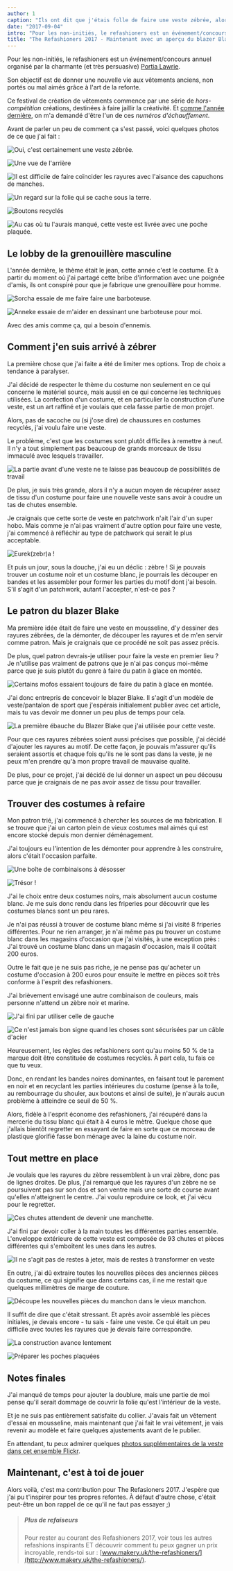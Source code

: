 ```yaml
---
author: 1
caption: "Ils ont dit que j'étais folle de faire une veste zébrée, alors je l'ai faite quand même. Et il s'est enfoncé dans le marais."
date: "2017-09-04"
intro: "Pour les non-initiés, le refashioners est un événement/concours annuel organisé par la charmante (et très persuasive) Portia Lawrie ."
title: "The Refashioners 2017 - Maintenant avec un aperçu du blazer Blake et 100 % plus de zèbre."
---
```


Pour les non-initiés, le refashioners est un événement/concours annuel organisé par la charmante (et très persuasive) [Portia Lawrie](http://www.makery.uk/).

Son objectif est de donner une nouvelle vie aux vêtements anciens, non portés ou mal aimés grâce à l'art de la refonte.

Ce festival de création de vêtements commence par une série de *hors-comp&eacute;tition*  créations, destinées à faire jaillir la créativité. Et [comme l'année dernière](http://www.makery.uk/2016/08/the-refashioners-2016-joost/), on m'a demandé d'être l'un de ces *numéros d'échauffement*.

Avant de parler un peu de comment ça s'est passé, voici quelques photos de ce que j'ai fait :

![Oui, c'est certainement une veste zébrée.](https://posts.freesewing.org/uploads/zebra1_f856635d39.jpg)

![Une vue de l'arrière](https://posts.freesewing.org/uploads/zebra2_c1df8979c5.jpg)

![Il est difficile de faire coïncider les rayures avec l'aisance des capuchons de manches.](https://posts.freesewing.org/uploads/zebra3_db4d55ad19.jpg)

![Un regard sur la folie qui se cache sous la terre.](https://posts.freesewing.org/uploads/zebra4_154c70b269.jpg)

![Boutons recyclés](https://posts.freesewing.org/uploads/zebra5_139563ceb2.jpg)

![Au cas où tu l'aurais manqué, cette veste est livrée avec une poche plaquée.](https://posts.freesewing.org/uploads/zebra6_34df45c31e.jpg)

## Le lobby de la grenouillère masculine
L'année dernière, le thème était le jean, cette année c'est le costume. Et à partir du moment où j'ai partagé cette bribe d'information avec une poignée d'amis, ils ont conspiré pour que je fabrique une grenouillère pour homme.

![Sorcha essaie de me faire faire une barboteuse.](https://posts.freesewing.org/uploads/romper_chat_6cf0df4477.png)

![Anneke essaie de m'aider en dessinant une barboteuse pour moi.](https://posts.freesewing.org/uploads/romper_sketch_09c8005525.jpg)

Avec des amis comme ça, qui a besoin d'ennemis.

## Comment j'en suis arrivé à zébrer

La première chose que j'ai faite a été de limiter mes options. Trop de choix a tendance à paralyser.

J'ai décidé de respecter le thème du costume non seulement en ce qui concerne le matériel source, mais aussi en ce qui concerne les techniques utilisées. La confection d'un costume, et en particulier la construction d'une veste, est un art raffiné et je voulais que cela fasse partie de mon projet.

Alors, pas de sacoche ou (si j'ose dire) de chaussures en costumes recyclés, j'ai voulu faire une veste.

Le problème, c'est que les costumes sont plutôt difficiles à remettre à neuf. Il n'y a tout simplement pas beaucoup de grands morceaux de tissu immaculé avec lesquels travailler.

![La partie avant d'une veste ne te laisse pas beaucoup de possibilités de travail](https://posts.freesewing.org/uploads/front_part_4401c51b7b.jpg)

De plus, je suis très grande, alors il n'y a aucun moyen de récupérer assez de tissu d'un costume pour faire une nouvelle veste sans avoir à coudre un tas de chutes ensemble.

Je craignais que cette sorte de veste en patchwork n'ait l'air d'un super hobo. Mais comme je n'ai pas vraiment d'autre option pour faire une veste, j'ai commencé à réfléchir au type de patchwork qui serait le plus acceptable.

![Eurek(zebr)a !](https://posts.freesewing.org/uploads/real_zebra_b1decba3b1.jpg)

Et puis un jour, sous la douche, j'ai eu un déclic : zèbre ! Si je pouvais trouver un costume noir et un costume blanc, je pourrais les découper en bandes et les assembler pour former les parties du motif dont j'ai besoin. S'il s'agit d'un patchwork, autant l'accepter, n'est-ce pas ?

## Le patron du blazer Blake

Ma première idée était de faire une veste en mousseline, d'y dessiner des rayures zébrées, de la démonter, de découper les rayures et de m'en servir comme patron. Mais je craignais que ce procédé ne soit pas assez précis.

De plus, quel patron devrais-je utiliser pour faire la veste en premier lieu ? Je n'utilise pas vraiment de patrons que je n'ai pas conçus moi-même parce que je suis plutôt du genre à faire du patin à glace en montée.

![Certains mofos essaient toujours de faire du patin à glace en montée.](https://posts.freesewing.org/uploads/ice_skating_uphill_80ab69e9bd.gif)

J'ai donc entrepris de concevoir le blazer Blake. Il s'agit d'un modèle de veste/pantalon de sport que j'espérais initialement publier avec cet article, mais tu vas devoir me donner un peu plus de temps pour cela.

![La première ébauche du Blazer Blake que j'ai utilisée pour cette veste.](https://posts.freesewing.org/uploads/blake_f3e813a99d.svg)

Pour que ces rayures zébrées soient aussi précises que possible, j'ai décidé d'ajouter les rayures au motif. De cette façon, je pouvais m'assurer qu'ils seraient assortis et chaque fois qu'ils ne le sont pas dans la veste, je ne peux m'en prendre qu'à mon propre travail de mauvaise qualité.

De plus, pour ce projet, j'ai décidé de lui donner un aspect un peu décousu parce que je craignais de ne pas avoir assez de tissu pour travailler.

## Trouver des costumes à refaire

Mon patron trié, j'ai commencé à chercher les sources de ma fabrication. Il se trouve que j'ai un carton plein de vieux costumes mal aimés qui est encore stocké depuis mon dernier déménagement.

J'ai toujours eu l'intention de les démonter pour apprendre à les construire, alors c'était l'occasion parfaite.

![Une boîte de combinaisons à désosser](https://posts.freesewing.org/uploads/suits_box_434d198619.jpg)

![Trésor !](https://posts.freesewing.org/uploads/suits_inside_0637374422.jpg)

J'ai le choix entre deux costumes noirs, mais absolument aucun costume blanc. Je me suis donc rendu dans les friperies pour découvrir que les costumes blancs sont un peu rares.

Je n'ai pas réussi à trouver de costume blanc même si j'ai visité 8 friperies différentes. Pour ne rien arranger, je n'ai même pas pu trouver un costume blanc dans les magasins d'occasion que j'ai visités, à une exception près : J'ai trouvé un costume blanc dans un magasin d'occasion, mais il coûtait 200 euros.

Outre le fait que je ne suis pas riche, je ne pense pas qu'acheter un costume d'occasion à 200 euros pour ensuite le mettre en pièces soit très conforme à l'esprit des refashioners.

J'ai brièvement envisagé une autre combinaison de couleurs, mais personne n'attend un zèbre noir et marine.

![J'ai fini par utiliser celle de gauche](https://posts.freesewing.org/uploads/suits_black_53828cb3ec.jpg)

![Ce n'est jamais bon signe quand les choses sont sécurisées par un câble d'acier](https://posts.freesewing.org/uploads/suits_white_c02d4bf0c8.jpg)

Heureusement, les règles des refashioners sont qu'au moins 50 % de ta marque doit être constituée de costumes recyclés. À part cela, tu fais ce que tu veux.

Donc, en rendant les bandes noires dominantes, en faisant tout le parement en noir et en recyclant les parties intérieures du costume (pense à la toile, au rembourrage du shouler, aux boutons et ainsi de suite), je n'aurais aucun problème à atteindre ce seuil de 50 %.

Alors, fidèle à l'esprit économe des refashioners, j'ai récupéré dans la mercerie du tissu blanc qui était à 4 euros le mètre. Quelque chose que j'allais bientôt regretter en essayant de faire en sorte que ce morceau de plastique glorifié fasse bon ménage avec la laine du costume noir.

## Tout mettre en place

Je voulais que les rayures du zèbre ressemblent à un vrai zèbre, donc pas de lignes droites. De plus, j'ai remarqué que les rayures d'un zèbre ne se poursuivent pas sur son dos et son ventre mais une sorte de course avant qu'elles n'atteignent le centre. J'ai voulu reproduire ce look, et j'ai vécu pour le regretter.

![Ces chutes attendent de devenir une manchette.](https://posts.freesewing.org/uploads/sleeve_parts_052a369ca4.jpg)

J'ai fini par devoir coller à la main toutes les différentes parties ensemble. L'enveloppe extérieure de cette veste est composée de 93 chutes et pièces différentes qui s'emboîtent les unes dans les autres.

![Il ne s'agit pas de restes à jeter, mais de restes à transformer en veste](https://posts.freesewing.org/uploads/scraps_412f72f0f2.jpg)

En outre, j'ai dû extraire toutes les nouvelles pièces des anciennes pièces du costume, ce qui signifie que dans certains cas, il ne me restait que quelques millimètres de marge de couture.

![Découpe les nouvelles pièces du manchon dans le vieux manchon.](https://posts.freesewing.org/uploads/sleeve_2fd77b450d.jpg)

Il suffit de dire que c'était stressant. Et après avoir assemblé les pièces initiales, je devais encore - tu sais - faire une veste. Ce qui était un peu difficile avec toutes les rayures que je devais faire correspondre.

![La construction avance lentement](https://posts.freesewing.org/uploads/front_9821526627.jpg)

![Préparer les poches plaquées](https://posts.freesewing.org/uploads/pocket_db7596902d.jpg)

## Notes finales

J'ai manqué de temps pour ajouter la doublure, mais une partie de moi pense qu'il serait dommage de couvrir la folie qu'est l'intérieur de la veste.

Et je ne suis pas entièrement satisfaite du collier. J'avais fait un vêtement d'essai en mousseline, mais maintenant que j'ai fait le vrai vêtement, je vais revenir au modèle et faire quelques ajustements avant de le publier.

En attendant, tu peux admirer quelques [photos supplémentaires de la veste dans cet ensemble Flickr](https://www.flickr.com/photos/__niki__/albums/72157684742893052).

## Maintenant, c'est à toi de jouer

Alors voilà, c'est ma contribution pour The Refasioners 2017. J'espère que j'ai pu t'inspirer pour tes propres refontes. À défaut d'autre chose, c'était peut-être un bon rappel de ce qu'il ne faut pas essayer ;)


> ##### Plus de refaiseurs
> 
> Pour rester au courant des Refashioners 2017, voir tous les autres refashions inspirants ET découvrir comment tu peux gagner un prix incroyable, rends-toi sur : [www.makery.uk/the-refashioners/](http://www.makery.uk/the-refashioners/).

